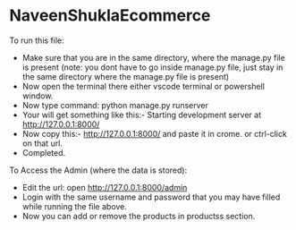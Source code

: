 # NaveenShuklaEcommerce

To run this file:
  - Make sure that you are in the same directory, where the manage.py file is present (note: you dont have to go inside manage.py file, just stay in the same directory where the manage.py file is present)
  - Now open the terminal there either vscode terminal or powershell window.
  - Now type command: python manage.py runserver
  - Your will get something like this:- Starting development server at http://127.0.0.1:8000/
  - Now copy this:- http://127.0.0.1:8000/ and paste it in crome. or ctrl-click on that url.
  - Completed.


To Access the Admin (where the data is stored):
  - Edit the url: open http://127.0.0.1:8000/admin
  - Login with the same username and password that you may have filled while running the file above.
  - Now you can add or remove the products in productss section. 
